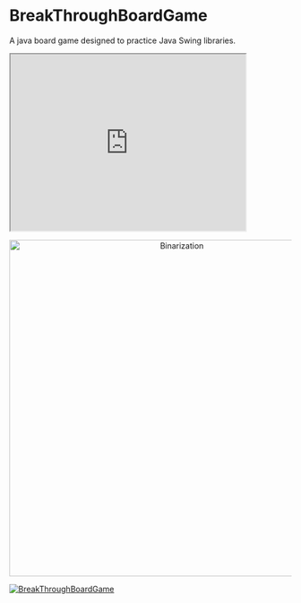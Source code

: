 # BreakThroughBoardGame
A java board game designed to practice Java Swing libraries. 

<iframe width="420" height="315" src="https://youtu.be/IoFMEr03ESc"></iframe>

  <p align="center">
    <img src="https://github.com/qiaoranli/SudokuPuzzleDetector/blob/master/doc_images/1.png" alt="Binarization" align="middle" width="600" >
  </p>

[![BreakThroughBoardGame](https://img.youtube.com/vi/YOUTUBE_VIDEO_ID_HERE/0.jpg)](https://www.youtube.com/watch?v=https://youtu.be/IoFMEr03ESc)


